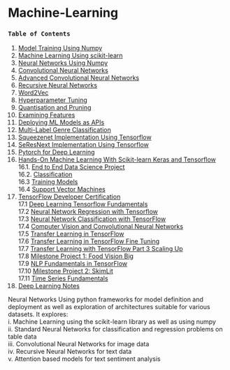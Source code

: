 # Machine-Learning

### `Table of Contents`
1. [Model Training Using Numpy](https://github.com/PratikSangh/Machine-Learning/tree/main/Model%20Training%20Using%20Numpy)
2. [Machine Learning Using scikit-learn](https://github.com/PratikSangh/Machine-Learning/tree/main/Machine%20Learning%20Using%20scikit-learn)
3. [Neural Networks Using Numpy](https://github.com/PratikSangh/Machine-Learning/tree/main/Neural%20Networks%20Using%20Numpy)
4. [Convolutional Neural Networks](https://github.com/PratikSangh/Machine-Learning/tree/main/Convolutional%20Neural%20Networks)
5. [Advanced Convolutional Neural Networks](https://github.com/PratikSangh/Machine-Learning/tree/main/Advanced%20Convolutional%20Neural%20Networks)
6. [Recursive Neural Networks](https://github.com/PratikSangh/Machine-Learning/tree/main/Recursive%20Neural%20Networks)
7. [Word2Vec](https://github.com/PratikSangh/Machine-Learning/tree/main/Word2Vec)
8. [Hyperparameter Tuning](https://github.com/PratikSangh/Machine-Learning/tree/main/Hyperparameter%20Tuning)
9. [Quantisation and Pruning](https://github.com/PratikSangh/Machine-Learning/tree/main/Quantisation%20and%20Pruning)
10. [Examining Features](https://github.com/PratikSangh/Machine-Learning/tree/main/Examining%20Features)
11. [Deploying ML Models as APIs](https://github.com/PratikSangh/Machine-Learning/tree/main/Deploying%20ML%20Models%20as%20APIs)
12. [Multi-Label Genre Classification](https://github.com/PratikSangh/Machine-Learning/tree/main/Multi-Label%20Genre%20Classification)
13. [Squeezenet Implementation Using Tensorflow](https://github.com/PratikSangh/Machine-Learning/tree/main/13.%20Squeezenet%20Implementation%20Using%20Tensorflow)
14. [SeResNext Implementation Using Tensorflow](https://github.com/PratikSangh/Machine-Learning/tree/main/14.%20SeResNext%20Implementation%20Using%20Tensorflow)
15. [Pytorch for Deep Learning](https://github.com/Pratik-Sanghavi/Machine-Learning/tree/main/15.%20PyTorch%20for%20Deep%20Learning)
16. [Hands-On Machine Learning With Scikit-learn Keras and Tensorflow](https://github.com/Pratik-Sanghavi/Machine-Learning/tree/main/16.%20Hands-On%20Machine%20Learning%20With%20Scikit-learn%20Keras%20and%20Tensorflow)<br>
  16.1. [End to End Data Science Project](https://github.com/Pratik-Sanghavi/Machine-Learning/blob/main/16.%20Hands-On%20Machine%20Learning%20With%20Scikit-learn%20Keras%20and%20Tensorflow/2.%20End_to_End_Data_Science_Project.ipynb)<br>
  16.2. [Classification](https://github.com/Pratik-Sanghavi/Machine-Learning/blob/main/16.%20Hands-On%20Machine%20Learning%20With%20Scikit-learn%20Keras%20and%20Tensorflow/3.%20Classification.ipynb)<br>
  16.3 [Training Models](https://github.com/Pratik-Sanghavi/Machine-Learning/blob/main/16.%20Hands-On%20Machine%20Learning%20With%20Scikit-learn%20Keras%20and%20Tensorflow/4.%20Training_Models.ipynb)<br>
  16.4 [Support Vector Machines](https://github.com/Pratik-Sanghavi/Machine-Learning/blob/main/16.%20Hands-On%20Machine%20Learning%20With%20Scikit-learn%20Keras%20and%20Tensorflow/5.%20Support%20Vector%20Machines.ipynb)
17. [TensorFlow Developer Certification](https://github.com/Pratik-Sanghavi/Machine-Learning/tree/main/17.%20Tensorflow%20Developer%20Certification%20Notes)<br>
  17.1 [Deep Learning Tensorflow Fundamentals](https://github.com/Pratik-Sanghavi/Machine-Learning/blob/main/17.%20Tensorflow%20Developer%20Certification%20Notes/01_Deep_Learning_Tensorflow_Fundamentals.ipynb)<br>
  17.2 [Neural Network Regression with Tensorflow](https://github.com/Pratik-Sanghavi/Machine-Learning/blob/main/17.%20Tensorflow%20Developer%20Certification%20Notes/02_Neural_Network_Regression_with_Tensorflow.ipynb)<br>
  17.3 [Neural Network Classification with TensorFlow](https://github.com/Pratik-Sanghavi/Machine-Learning/blob/main/17.%20Tensorflow%20Developer%20Certification%20Notes/03_Neural_network_Classification_with_TensorFlow.ipynb)<br>
  17.4 [Computer Vision and Convolutional Neural Networks](https://github.com/Pratik-Sanghavi/Machine-Learning/blob/main/17.%20Tensorflow%20Developer%20Certification%20Notes/04_Computer_Vision_and_Convolutional_Neural_Networks.ipynb)<br>
  17.5 [Transfer Learning in TensorFlow](https://github.com/Pratik-Sanghavi/Machine-Learning/blob/main/17.%20Tensorflow%20Developer%20Certification%20Notes/05_Transfer_Learning_in_TensorFlow.ipynb)<br>
  17.6 [Transfer Learning in TensorFlow Fine Tuning](https://github.com/Pratik-Sanghavi/Machine-Learning/blob/main/17.%20Tensorflow%20Developer%20Certification%20Notes/06_Transfer_Learning_in_TensorFlow_Fine_Tuning.ipynb)<br>
  17.7 [Transfer Learning with TensorFlow Part 3 Scaling Up](https://github.com/Pratik-Sanghavi/Machine-Learning/blob/main/17.%20Tensorflow%20Developer%20Certification%20Notes/07_Transfer_Learning_with_TensorFlow_Part_3_Scaling_Up.ipynb)<br>
  17.8 [Milestone Project 1: Food Vision Big](https://github.com/Pratik-Sanghavi/Machine-Learning/blob/main/17.%20Tensorflow%20Developer%20Certification%20Notes/08_Milestone_Project_1_Food_Vision_Big.ipynb)<br>
  17.9 [NLP Fundamentals in TensorFlow](https://github.com/Pratik-Sanghavi/Machine-Learning/blob/main/17.%20Tensorflow%20Developer%20Certification%20Notes/09_NLP_Fundamentals_in_TensorFlow.ipynb)<br>
  17.10 [Milestone Project 2: SkimLit](https://github.com/Pratik-Sanghavi/Machine-Learning/blob/main/17.%20Tensorflow%20Developer%20Certification%20Notes/10_Milestone_Project_2_SkimLit.ipynb)<br>
  17.11 [Time Series Fundamentals](https://github.com/Pratik-Sanghavi/Machine-Learning/blob/main/17.%20Tensorflow%20Developer%20Certification%20Notes/11_Time_Series_Fundamentals.ipynb)<br>
18. [Deep Learning Notes](
https://github.com/Pratik-Sanghavi/Machine-Learning/tree/main/Deep%20Learning%20Notes)

Neural Networks Using python frameworks for model definition and deployment as well as exploration of architectures suitable for various datasets. It explores:<br>
i. Machine Learning using the scikit-learn library as well as using numpy<br>
ii. Standard Neural Networks for classification and regression problems on table data<br>
iii. Convolutional Neural Networks for image data<br>
iv. Recursive Neural Networks for text data<br>
v. Attention based models for text sentiment analysis
